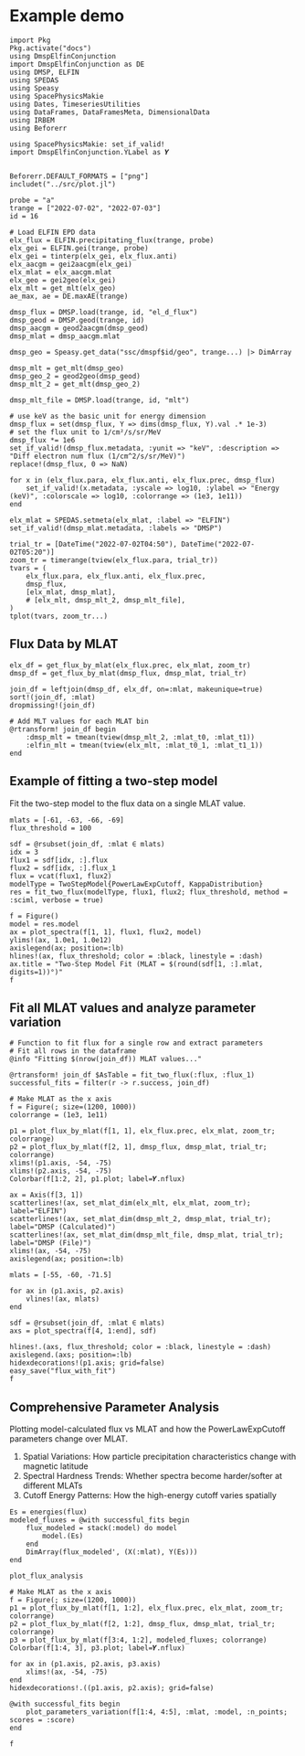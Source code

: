 # Example demo

```@example demo
import Pkg
Pkg.activate("docs")
using DmspElfinConjunction
import DmspElfinConjunction as DE
using DMSP, ELFIN
using SPEDAS
using Speasy
using SpacePhysicsMakie
using Dates, TimeseriesUtilities
using DataFrames, DataFramesMeta, DimensionalData
using IRBEM
using Beforerr

using SpacePhysicsMakie: set_if_valid!
import DmspElfinConjunction.YLabel as 𝒀


Beforerr.DEFAULT_FORMATS = ["png"]
includet("../src/plot.jl")
```

```@example demo
probe = "a"
trange = ["2022-07-02", "2022-07-03"]
id = 16

# Load ELFIN EPD data
elx_flux = ELFIN.precipitating_flux(trange, probe)
elx_gei = ELFIN.gei(trange, probe)
elx_gei = tinterp(elx_gei, elx_flux.anti)
elx_aacgm = gei2aacgm(elx_gei)
elx_mlat = elx_aacgm.mlat
elx_geo = gei2geo(elx_gei)
elx_mlt = get_mlt(elx_geo)
ae_max, ae = DE.maxAE(trange)

dmsp_flux = DMSP.load(trange, id, "el_d_flux")
dmsp_geod = DMSP.geod(trange, id)
dmsp_aacgm = geod2aacgm(dmsp_geod)
dmsp_mlat = dmsp_aacgm.mlat

dmsp_geo = Speasy.get_data("ssc/dmspf$id/geo", trange...) |> DimArray

dmsp_mlt = get_mlt(dmsp_geo)
dmsp_geo_2 = geod2geo(dmsp_geod)
dmsp_mlt_2 = get_mlt(dmsp_geo_2)

dmsp_mlt_file = DMSP.load(trange, id, "mlt")

# use keV as the basic unit for energy dimension
dmsp_flux = set(dmsp_flux, Y => dims(dmsp_flux, Y).val .* 1e-3)
# set the flux unit to 1/cm²/s/sr/MeV
dmsp_flux *= 1e6
set_if_valid!(dmsp_flux.metadata, :yunit => "keV", :description => "Diff electron num flux (1/cm^2/s/sr/MeV)")
replace!(dmsp_flux, 0 => NaN)
```

```@example demo
for x in (elx_flux.para, elx_flux.anti, elx_flux.prec, dmsp_flux)
    set_if_valid!(x.metadata, :yscale => log10, :ylabel => "Energy (keV)", :colorscale => log10, :colorrange => (1e3, 1e11))
end

elx_mlat = SPEDAS.setmeta(elx_mlat, :label => "ELFIN")
set_if_valid!(dmsp_mlat.metadata, :labels => "DMSP")

trial_tr = [DateTime("2022-07-02T04:50"), DateTime("2022-07-02T05:20")]
zoom_tr = timerange(tview(elx_flux.para, trial_tr))
tvars = (
    elx_flux.para, elx_flux.anti, elx_flux.prec,
    dmsp_flux,
    [elx_mlat, dmsp_mlat],
    # [elx_mlt, dmsp_mlt_2, dmsp_mlt_file],
)
tplot(tvars, zoom_tr...)
```

## Flux Data by MLAT

```@example demo
elx_df = get_flux_by_mlat(elx_flux.prec, elx_mlat, zoom_tr)
dmsp_df = get_flux_by_mlat(dmsp_flux, dmsp_mlat, trial_tr)

join_df = leftjoin(dmsp_df, elx_df, on=:mlat, makeunique=true)
sort!(join_df, :mlat)
dropmissing!(join_df)

# Add MLT values for each MLAT bin
@rtransform! join_df begin
    :dmsp_mlt = tmean(tview(dmsp_mlt_2, :mlat_t0, :mlat_t1))
    :elfin_mlt = tmean(tview(elx_mlt, :mlat_t0_1, :mlat_t1_1))
end
```

## Example of fitting a two-step model

Fit the two-step model to the flux data on a single MLAT value.

```@example demo
mlats = [-61, -63, -66, -69]
flux_threshold = 100

sdf = @rsubset(join_df, :mlat ∈ mlats)
idx = 3
flux1 = sdf[idx, :].flux
flux2 = sdf[idx, :].flux_1
flux = vcat(flux1, flux2)
modelType = TwoStepModel{PowerLawExpCutoff, KappaDistribution}
res = fit_two_flux(modelType, flux1, flux2; flux_threshold, method = :sciml, verbose = true)
```

```@example demo
f = Figure()
model = res.model
ax = plot_spectra(f[1, 1], flux1, flux2, model)
ylims!(ax, 1.0e1, 1.0e12)
axislegend(ax; position=:lb)
hlines!(ax, flux_threshold; color = :black, linestyle = :dash)
ax.title = "Two-Step Model Fit (MLAT = $(round(sdf[1, :].mlat, digits=1))°)"
f
```

## Fit all MLAT values and analyze parameter variation

```@example demo
# Function to fit flux for a single row and extract parameters
# Fit all rows in the dataframe
@info "Fitting $(nrow(join_df)) MLAT values..."

@rtransform! join_df $AsTable = fit_two_flux(:flux, :flux_1)
successful_fits = filter(r -> r.success, join_df)
```


```@example demo
# Make MLAT as the x axis
f = Figure(; size=(1200, 1000))
colorrange = (1e3, 1e11)

p1 = plot_flux_by_mlat(f[1, 1], elx_flux.prec, elx_mlat, zoom_tr; colorrange)
p2 = plot_flux_by_mlat(f[2, 1], dmsp_flux, dmsp_mlat, trial_tr; colorrange)
xlims!(p1.axis, -54, -75)
xlims!(p2.axis, -54, -75)
Colorbar(f[1:2, 2], p1.plot; label=𝒀.nflux)

ax = Axis(f[3, 1])
scatterlines!(ax, set_mlat_dim(elx_mlt, elx_mlat, zoom_tr); label="ELFIN")
scatterlines!(ax, set_mlat_dim(dmsp_mlt_2, dmsp_mlat, trial_tr); label="DMSP (Calculated)")
scatterlines!(ax, set_mlat_dim(dmsp_mlt_file, dmsp_mlat, trial_tr); label="DMSP (File)")
xlims!(ax, -54, -75)
axislegend(ax; position=:lb)

mlats = [-55, -60, -71.5]

for ax in (p1.axis, p2.axis)
    vlines!(ax, mlats)
end

sdf = @rsubset(join_df, :mlat ∈ mlats)
axs = plot_spectra(f[4, 1:end], sdf)

hlines!.(axs, flux_threshold; color = :black, linestyle = :dash)
axislegend.(axs; position=:lb)
hidexdecorations!(p1.axis; grid=false)
easy_save("flux_with_fit")
f

```

## Comprehensive Parameter Analysis

Plotting model-calculated flux vs MLAT and how the PowerLawExpCutoff parameters change over MLAT.

1. Spatial Variations: How particle precipitation characteristics change with magnetic latitude
2. Spectral Hardness Trends: Whether spectra become harder/softer at different MLATs
3. Cutoff Energy Patterns: How the high-energy cutoff varies spatially
<!-- 4. Parameter Correlations: Relationships between spectral parameters that reveal physical processes -->

```@example demo
Es = energies(flux)
modeled_fluxes = @with successful_fits begin
    flux_modeled = stack(:model) do model
        model.(Es)
    end
    DimArray(flux_modeled', (X(:mlat), Y(Es)))
end
```


`plot_flux_analysis`

```@example demo
# Make MLAT as the x axis
f = Figure(; size=(1200, 1000))
p1 = plot_flux_by_mlat(f[1, 1:2], elx_flux.prec, elx_mlat, zoom_tr; colorrange)
p2 = plot_flux_by_mlat(f[2, 1:2], dmsp_flux, dmsp_mlat, trial_tr; colorrange)
p3 = plot_flux_by_mlat(f[3:4, 1:2], modeled_fluxes; colorrange)
Colorbar(f[1:4, 3], p3.plot; label=𝒀.nflux)

for ax in (p1.axis, p2.axis, p3.axis)
    xlims!(ax, -54, -75)
end
hidexdecorations!.((p1.axis, p2.axis); grid=false)

@with successful_fits begin
    plot_parameters_variation(f[1:4, 4:5], :mlat, :model, :n_points; scores = :score)
end

f
```